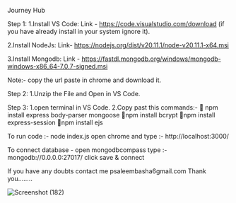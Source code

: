 Journey Hub

Step 1:
1.Install VS Code: Link - https://code.visualstudio.com/download (if you have already install in your system ignore it).

2.Install NodeJs: Link- https://nodejs.org/dist/v20.11.1/node-v20.11.1-x64.msi

3.Install Mongodb: Link -  https://fastdl.mongodb.org/windows/mongodb-windows-x86_64-7.0.7-signed.msi

 Note:- copy the url paste in chrome and download it.

Step 2:
1.Unzip the File and Open in  VS Code.

Step 3:
1.open terminal in VS Code.
2.Copy past this commands:-
 npm install express body-parser mongoose
npm install bcrypt
npm install express-session
npm install ejs

To run code :-  node index.js
open chrome and type :- http://localhost:3000/

To connect database - open mongodbcompass 
type :- mongodb://0.0.0.0:27017/
click save & connect

If you have any doubts contact me 
psaleembasha6gmail.com
Thank you…….. 


![Screenshot (182)](https://github.com/saleembasha6/journey/assets/107297036/272cba33-64e5-4fa4-b7c2-f5f47d56f21c)
